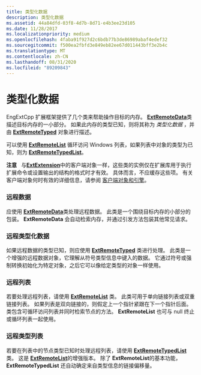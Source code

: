 ```yaml
---
title: 类型化数据
description: 类型化数据
ms.assetid: 44a84dfd-03f8-4d7b-8d71-e4b3ee23d105
ms.date: 11/28/2017
ms.localizationpriority: medium
ms.openlocfilehash: 4faba91f927d2c6bdb77b3de86989abaf4edef32
ms.sourcegitcommit: f500ea2fbfd3e849eb82ee67d011443bff3e2b4c
ms.translationtype: MT
ms.contentlocale: zh-CN
ms.lasthandoff: 08/31/2020
ms.locfileid: "89209843"
---
```

# <a name="typed-data"></a>类型化数据


EngExtCpp 扩展框架提供了几个类来帮助操作目标的内存。 [**ExtRemoteData**](/windows-hardware/drivers/ddi/engextcpp/nl-engextcpp-extremotedata)类描述目标内存的一小部分。 如果此内存的类型已知，则将其称为 *类型化数据* ，并由 [**ExtRemoteTyped**](/windows-hardware/drivers/ddi/engextcpp/nl-engextcpp-extremotetyped) 对象进行描述。

可以使用 [**ExtRemoteList**](/windows-hardware/drivers/ddi/engextcpp/nl-engextcpp-extremotelist) 循环访问 Windows 列表，如果列表中对象的类型为已知，则为 [**ExtRemoteTypedList**](/windows-hardware/drivers/ddi/engextcpp/nl-engextcpp-extremotetypedlist)。

**注意**   与[**ExtExtension**](/previous-versions/ff543981(v=vs.85))中的客户端对象一样，这些类的实例仅在扩展库用于执行扩展命令或设置输出的结构的格式时才有效。 具体而言，不应缓存这些项。 有关客户端对象何时有效的详细信息，请参阅 [客户端对象和引擎](client-objects-and-the-engine.md)。

 

### <a name="span-idremote_dataspanspan-idremote_dataspanremote-data"></a><span id="remote_data"></span><span id="REMOTE_DATA"></span>远程数据

应使用 [**ExtRemoteData**](/windows-hardware/drivers/ddi/engextcpp/nl-engextcpp-extremotedata)类处理远程数据。 此类是一个围绕目标内存的小部分的包装。 **ExtRemoteData** 会自动检索内存，并通过引发方法包装其他常见请求。

### <a name="span-idremote_typed_dataspanspan-idremote_typed_dataspanremote-typed-data"></a><span id="remote_typed_data"></span><span id="REMOTE_TYPED_DATA"></span>远程类型化数据

如果远程数据的类型已知，则应使用 [**ExtRemoteTyped**](/windows-hardware/drivers/ddi/engextcpp/nl-engextcpp-extremotetyped) 类进行处理。 此类是一个增强的远程数据对象，它理解从符号类型信息中键入的数据。 它通过符号或强制转换初始化为特定对象，之后它可以像给定类型的对象一样使用。

### <a name="span-idremote_listsspanspan-idremote_listsspanremote-lists"></a><span id="remote_lists"></span><span id="REMOTE_LISTS"></span>远程列表

若要处理远程列表，请使用 [**ExtRemoteList**](/windows-hardware/drivers/ddi/engextcpp/nl-engextcpp-extremotelist) 类。 此类可用于单向链接列表或双重链接列表。 如果列表是双向链接的，则假定上一个指针紧跟在下一个指针后面。 类包含可循环访问列表并同时检索节点的方法。 **ExtRemoteList** 也可与 null 终止或循环列表一起使用。

### <a name="span-idremote_typed_listsspanspan-idremote_typed_listsspanremote-typed-lists"></a><span id="remote_typed_lists"></span><span id="REMOTE_TYPED_LISTS"></span>远程类型列表

若要在列表中的节点类型已知时处理远程列表，请使用 [**ExtRemoteTypedList**](/windows-hardware/drivers/ddi/engextcpp/nl-engextcpp-extremotetypedlist) 类。 这是 [**ExtRemoteList**](/windows-hardware/drivers/ddi/engextcpp/nl-engextcpp-extremotelist)的增强版本。 除了 **ExtRemoteList**的基本功能， **ExtRemoteTypedList** 还自动确定来自类型信息的链接偏移量。

 

